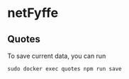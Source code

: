 # netFyffe

## Quotes

To save current data, you can run
```
sudo docker exec quotes npm run save
```
